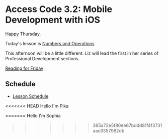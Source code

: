 # Access Code 3.2: Mobile Development with iOS

Happy Thursday.

Today's lesson is [Numbers and Operations](/lessons/numbers)

This afternoon will be a little different. Liz will lead the first in her series of Professional Development
sections. 

[Reading for Friday](/lessons/loops)

## Schedule

- [Lesson Schedule](schedule.md)

<<<<<<< HEAD
Hello I'm Pika

=======
Hello I'm Sophia
>>>>>>> 365a72e5f80ee67bddd81f4f3731aac9357982db

